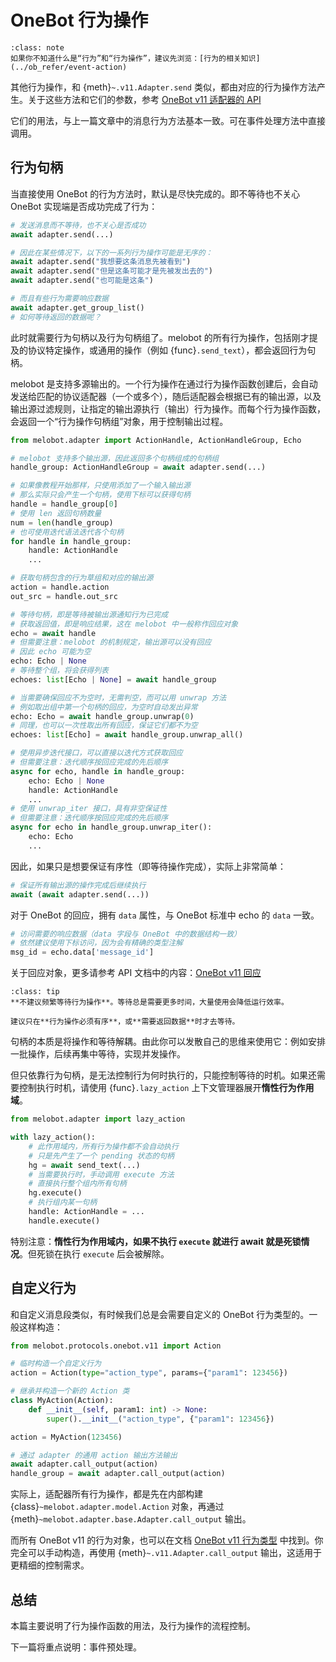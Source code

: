 # OneBot 行为操作

```{admonition} 相关知识
:class: note
如果你不知道什么是“行为”和“行为操作”，建议先浏览：[行为的相关知识](../ob_refer/event-action)
```

其他行为操作，和 {meth}`~.v11.Adapter.send` 类似，都由对应的行为操作方法产生。关于这些方法和它们的参数，参考 [OneBot v11 适配器的 API](onebot_v11_adapter)

它们的用法，与上一篇文章中的消息行为方法基本一致。可在事件处理方法中直接调用。

## 行为句柄

当直接使用 OneBot 的行为方法时，默认是尽快完成的。即不等待也不关心 OneBot 实现端是否成功完成了行为：

```python
# 发送消息而不等待，也不关心是否成功
await adapter.send(...)

# 因此在某些情况下，以下的一系列行为操作可能是无序的：
await adapter.send("我想要这条消息先被看到")
await adapter.send("但是这条可能才是先被发出去的")
await adapter.send("也可能是这条")

# 而且有些行为需要响应数据
await adapter.get_group_list()
# 如何等待返回的数据呢？
```

此时就需要行为句柄以及行为句柄组了。melobot 的所有行为操作，包括刚才提及的协议特定操作，或通用的操作（例如 {func}`.send_text`），都会返回行为句柄。

melobot 是支持多源输出的。一个行为操作在通过行为操作函数创建后，会自动发送给匹配的协议适配器（一个或多个），随后适配器会根据已有的输出源，以及输出源过滤规则，让指定的输出源执行（输出）行为操作。而每个行为操作函数，会返回一个“行为操作句柄组”对象，用于控制输出过程。

```python
from melobot.adapter import ActionHandle, ActionHandleGroup, Echo

# melobot 支持多个输出源，因此返回多个句柄组成的句柄组
handle_group: ActionHandleGroup = await adapter.send(...)

# 如果像教程开始那样，只使用添加了一个输入输出源
# 那么实际只会产生一个句柄，使用下标可以获得句柄
handle = handle_group[0]
# 使用 len 返回句柄数量
num = len(handle_group)
# 也可使用迭代语法迭代各个句柄
for handle in handle_group:
    handle: ActionHandle
    ...

# 获取句柄包含的行为草组和对应的输出源
action = handle.action
out_src = handle.out_src

# 等待句柄，即是等待被输出源通知行为已完成
# 获取返回值，即是响应结果，这在 melobot 中一般称作回应对象
echo = await handle
# 但需要注意：melobot 的机制规定，输出源可以没有回应
# 因此 echo 可能为空
echo: Echo | None
# 等待整个组，将会获得列表
echoes: list[Echo | None] = await handle_group

# 当需要确保回应不为空时，无需判空，而可以用 unwrap 方法
# 例如取出组中第一个句柄的回应，为空时自动发出异常
echo: Echo = await handle_group.unwrap(0)
# 同理，也可以一次性取出所有回应，保证它们都不为空
echoes: list[Echo] = await handle_group.unwrap_all()

# 使用异步迭代接口，可以直接以迭代方式获取回应
# 但需要注意：迭代顺序按回应完成的先后顺序
async for echo, handle in handle_group:
    echo: Echo | None
    handle: ActionHandle
    ...
# 使用 unwrap_iter 接口，具有非空保证性
# 但需要注意：迭代顺序按回应完成的先后顺序
async for echo in handle_group.unwrap_iter():
    echo: Echo
    ...
```

因此，如果只是想要保证有序性（即等待操作完成），实际上非常简单：

```python
# 保证所有输出源的操作完成后继续执行
await (await adapter.send(...))
```

对于 OneBot 的回应，拥有 `data` 属性，与 OneBot 标准中 echo 的 `data` 一致。

```python
# 访问需要的响应数据（data 字段与 OneBot 中的数据结构一致）
# 依然建议使用下标访问，因为会有精确的类型注解
msg_id = echo.data['message_id']
```

关于回应对象，更多请参考 API 文档中的内容：[OneBot v11 回应](onebot_v11_echo)

```{admonition} 提示
:class: tip
**不建议频繁等待行为操作**。等待总是需要更多时间，大量使用会降低运行效率。

建议只在**行为操作必须有序**，或**需要返回数据**时才去等待。
```

句柄的本质是将操作和等待解耦。由此你可以发散自己的思维来使用它：例如安排一批操作，后续再集中等待，实现并发操作。

但只依靠行为句柄，是无法控制行为何时执行的，只能控制等待的时机。如果还需要控制执行时机，请使用 {func}`.lazy_action` 上下文管理器展开**惰性行为作用域**。

```python
from melobot.adapter import lazy_action

with lazy_action():
    # 此作用域内，所有行为操作都不会自动执行
    # 只是先产生了一个 pending 状态的句柄
    hg = await send_text(...)
    # 当需要执行时，手动调用 execute 方法
    # 直接执行整个组内所有句柄
    hg.execute()
    # 执行组内某一句柄
    handle: ActionHandle = ...
    handle.execute()
```

特别注意：**惰性行为作用域内，如果不执行 `execute` 就进行 await 就是死锁情况**。但死锁在执行 `execute` 后会被解除。

## 自定义行为

和自定义消息段类似，有时候我们总是会需要自定义的 OneBot 行为类型的。一般这样构造：

```python
from melobot.protocols.onebot.v11 import Action

# 临时构造一个自定义行为
action = Action(type="action_type", params={"param1": 123456})

# 继承并构造一个新的 Action 类
class MyAction(Action):
    def __init__(self, param1: int) -> None:
        super().__init__("action_type", {"param1": 123456})

action = MyAction(123456)

# 通过 adapter 的通用 action 输出方法输出
await adapter.call_output(action)
handle_group = await adapter.call_output(action)
```

实际上，适配器所有行为操作，都是先在内部构建 {class}`~melobot.adapter.model.Action` 对象，再通过 {meth}`~melobot.adapter.base.Adapter.call_output` 输出。

而所有 OneBot v11 的行为对象，也可以在文档 [OneBot v11 行为类型](onebot_v11_action) 中找到。你完全可以手动构造，再使用 {meth}`~.v11.Adapter.call_output` 输出，这适用于更精细的控制需求。

## 总结

本篇主要说明了行为操作函数的用法，及行为操作的流程控制。

下一篇将重点说明：事件预处理。
